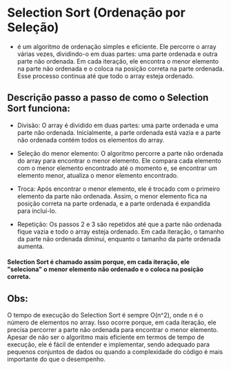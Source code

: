 # Selection Sort (Ordenação por Seleção) 
- é um algoritmo de ordenação simples e eficiente. Ele percorre o array várias vezes, dividindo-o em duas partes: uma parte ordenada e outra parte não ordenada. Em cada iteração, ele encontra o menor elemento na parte não ordenada e o coloca na posição correta na parte ordenada. Esse processo continua até que todo o array esteja ordenado.

## Descrição passo a passo de como o Selection Sort funciona:

- Divisão: O array é dividido em duas partes: uma parte ordenada e uma parte não ordenada. Inicialmente, a parte ordenada está vazia e a parte não ordenada contém todos os elementos do array.

- Seleção do menor elemento: O algoritmo percorre a parte não ordenada do array para encontrar o menor elemento. Ele compara cada elemento com o menor elemento encontrado até o momento e, se encontrar um elemento menor, atualiza o menor elemento encontrado.

- Troca: Após encontrar o menor elemento, ele é trocado com o primeiro elemento da parte não ordenada. Assim, o menor elemento fica na posição correta na parte ordenada, e a parte ordenada é expandida para incluí-lo.

- Repetição: Os passos 2 e 3 são repetidos até que a parte não ordenada fique vazia e todo o array esteja ordenado. Em cada iteração, o tamanho da parte não ordenada diminui, enquanto o tamanho da parte ordenada aumenta.

#### Selection Sort é chamado assim porque, em cada iteração, ele "seleciona" o menor elemento não ordenado e o coloca na posição correta.

## Obs:
O tempo de execução do Selection Sort é sempre O(n^2), onde n é o número de elementos no array. Isso ocorre porque, em cada iteração, ele precisa percorrer a parte não ordenada para encontrar o menor elemento. Apesar de não ser o algoritmo mais eficiente em termos de tempo de execução, ele é fácil de entender e implementar, sendo adequado para pequenos conjuntos de dados ou quando a complexidade do código é mais importante do que o desempenho.